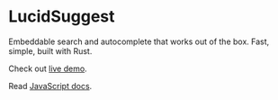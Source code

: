 # LucidSuggest

Embeddable search and autocomplete that works out of the box. Fast, simple, built with Rust.

Check out [live demo](http://lucid-search.io.s3-website.eu-central-1.amazonaws.com/demo/index.html).

Read [JavaScript docs](http://github.com/thaumant/lucid-suggest/blob/master/javascript/README.md).

